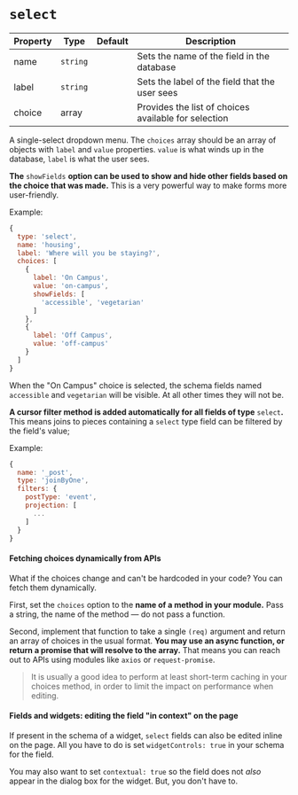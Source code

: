 # `select`

|  Property | Type   | Default | Description | 
|---|---|---|---|
| name | `string` | | Sets the name of the field in the database |
| label | `string` | | Sets the label of the field that the user sees |
| choice | array |  | Provides the list of choices available for selection |

A single-select dropdown menu. The `choices` array should be an array of objects with `label` and `value` properties. `value` is what winds up in the database, `label` is what the user sees.

**The** `showFields` **option can be used to show and hide other fields based on the choice that was made.** This is a very powerful way to make forms more user-friendly.

Example:

```javascript
{
  type: 'select',
  name: 'housing',
  label: 'Where will you be staying?',
  choices: [
    {
      label: 'On Campus',
      value: 'on-campus',
      showFields: [
        'accessible', 'vegetarian'
      ]
    },
    {
      label: 'Off Campus',
      value: 'off-campus'
    }
  ]
}
```

When the "On Campus" choice is selected, the schema fields named `accessible` and `vegetarian` will be visible. At all other times they will not be.

**A cursor filter method is added automatically for all fields of type** `select`**.** This means joins to pieces containing a `select` type field can be filtered by the field's value;

Example:

```javascript
{
  name: '_post',
  type: 'joinByOne',
  filters: {
    postType: 'event',
    projection: [
      ...
    ]
  }
}
```

#### Fetching choices dynamically from APIs

What if the choices change and can't be hardcoded in your code? You can fetch them dynamically.

First, set the `choices` option to the **name of a method in your module.** Pass a string, the name of the method — do not pass a function.

Second, implement that function to take a single `(req)` argument and return an array of choices in the usual format. **You may use an async function, or return a promise that will resolve to the array.** That means you can reach out to APIs using modules like `axios` or `request-promise`.

> It is usually a good idea to perform at least short-term caching in your choices method, in order to limit the impact on performance when editing.

#### Fields and widgets: editing the field "in context" on the page

If present in the schema of a widget, `select` fields can also be edited inline on the page. All you have to do is set `widgetControls: true` in your schema for the field.

You may also want to set `contextual: true` so the field does not *also* appear in the dialog box for the widget. But, you don't have to.
